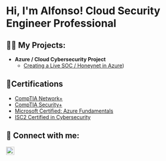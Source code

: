 <h1>Hi, I'm Alfonso! Cloud Security Engineer Professional</h1>

<h2>👨‍💻 My Projects:</h2>

- <b>Azure / Cloud Cybersecurity Project</b>
  - [Creating a Live SOC / Honeynet in Azure](https://github.com/alfonsonyc2005/Azure-SOC))


<h2>📄Certifications</h2>

- [CompTIA Network+](https://www.amazon.com/photos/all/gallery/T3W_rm3KQfuOyxwT_ocaUA?sf=1&ref_=APH_SNPA7)
- [CompTIA Security+](https://github.com/alfonsonyc2005/alfonsonyc2005/assets/141835414/2a470ed5-8388-48a7-89b4-d10cbd9aa585)
- [Microsoft Certified: Azure Fundamentals](https://private-user-images.githubusercontent.com/141835414/298617339-88c01f61-2c8e-4d54-8a68-4fc80a30d6d3.png?jwt=eyJhbGciOiJIUzI1NiIsInR5cCI6IkpXVCJ9.eyJpc3MiOiJnaXRodWIuY29tIiwiYXVkIjoicmF3LmdpdGh1YnVzZXJjb250ZW50LmNvbSIsImtleSI6ImtleTUiLCJleHAiOjE3MDU5MzQzNzIsIm5iZiI6MTcwNTkzNDA3MiwicGF0aCI6Ii8xNDE4MzU0MTQvMjk4NjE3MzM5LTg4YzAxZjYxLTJjOGUtNGQ1NC04YTY4LTRmYzgwYTMwZDZkMy5wbmc_WC1BbXotQWxnb3JpdGhtPUFXUzQtSE1BQy1TSEEyNTYmWC1BbXotQ3JlZGVudGlhbD1BS0lBVkNPRFlMU0E1M1BRSzRaQSUyRjIwMjQwMTIyJTJGdXMtZWFzdC0xJTJGczMlMkZhd3M0X3JlcXVlc3QmWC1BbXotRGF0ZT0yMDI0MDEyMlQxNDM0MzJaJlgtQW16LUV4cGlyZXM9MzAwJlgtQW16LVNpZ25hdHVyZT03N2EwOWZiNTMzNTFkOWUwM2NiZmM5ZmU2NjMwNmIzNTE5YTVlYTE1YTg2MWEzNzU0MjM5ZjE1ZDQyNTc3N2E2JlgtQW16LVNpZ25lZEhlYWRlcnM9aG9zdCZhY3Rvcl9pZD0wJmtleV9pZD0wJnJlcG9faWQ9MCJ9.T4qR8l6i1jU2o6zd58ujuOSs2FIm57VKngk6gAWXJn0)
- [ISC2 Certified in Cybersecurity](https://private-user-images.githubusercontent.com/141835414/298619148-db09f2ab-9394-4b73-81c6-95401374eb1e.png?jwt=eyJhbGciOiJIUzI1NiIsInR5cCI6IkpXVCJ9.eyJpc3MiOiJnaXRodWIuY29tIiwiYXVkIjoicmF3LmdpdGh1YnVzZXJjb250ZW50LmNvbSIsImtleSI6ImtleTUiLCJleHAiOjE3MDU5MzQyODksIm5iZiI6MTcwNTkzMzk4OSwicGF0aCI6Ii8xNDE4MzU0MTQvMjk4NjE5MTQ4LWRiMDlmMmFiLTkzOTQtNGI3My04MWM2LTk1NDAxMzc0ZWIxZS5wbmc_WC1BbXotQWxnb3JpdGhtPUFXUzQtSE1BQy1TSEEyNTYmWC1BbXotQ3JlZGVudGlhbD1BS0lBVkNPRFlMU0E1M1BRSzRaQSUyRjIwMjQwMTIyJTJGdXMtZWFzdC0xJTJGczMlMkZhd3M0X3JlcXVlc3QmWC1BbXotRGF0ZT0yMDI0MDEyMlQxNDMzMDlaJlgtQW16LUV4cGlyZXM9MzAwJlgtQW16LVNpZ25hdHVyZT0wN2IxZjhkNzk1MzUzYzdjZGQxYWUwMWQzNTkzMzI1YzU3OWQ0OTMyOTFkOWZlMThmZjMwM2EyMjlkZDFiMTlmJlgtQW16LVNpZ25lZEhlYWRlcnM9aG9zdCZhY3Rvcl9pZD0wJmtleV9pZD0wJnJlcG9faWQ9MCJ9.PP9fdInIJxMtK5IYPYVGLBnAWrMcpNfZIliG-k-u_sA)

<h2> 🤳 Connect with me:</h2>

[<img align="left" alt="AlfonsoPadilla | LinkedIn" width="22px" src="https://cdn.jsdelivr.net/npm/simple-icons@v3/icons/linkedin.svg" />][linkedin]

[linkedin]: https://www.linkedin.com/in/alfonso-padilla-tech9


